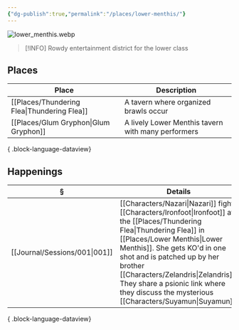 ```yaml
---
{"dg-publish":true,"permalink":"/places/lower-menthis/"}
---
```


![lower_menthis.webp](/img/user/z_attachments/lower_menthis.webp)
> [!INFO] Rowdy entertainment district for the lower class
## Places
| Place                                          | Description                                        |
| ---------------------------------------------- | -------------------------------------------------- |
| [[Places/Thundering Flea\|Thundering Flea]] | A tavern where organized brawls occur              |
| [[Places/Glum Gryphon\|Glum Gryphon]]       | A lively Lower Menthis tavern with many performers |

{ .block-language-dataview}
## Happenings
| §                                | Details                                                                                                                                                                                                                            |
| -------------------------------- | ---------------------------------------------------------------------------------------------------------------------------------------------------------------------------------------------------------------------------------- |
| [[Journal/Sessions/001\|001]] | [[Characters/Nazari\|Nazari]] fights [[Characters/Ironfoot\|Ironfoot]] at the [[Places/Thundering Flea\|Thundering Flea]] in [[Places/Lower Menthis\|Lower Menthis]]. She gets KO'd in one shot and is patched up by her brother [[Characters/Zelandris\|Zelandris]]. They share a psionic link where they discuss the mysterious [[Characters/Suyamun\|Suyamun]]. |

{ .block-language-dataview}